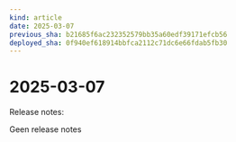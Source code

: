 ```yaml
---
kind: article
date: 2025-03-07
previous_sha: b21685f6ac232352579bb35a60edf39171efcb56
deployed_sha: 0f940ef618914bbfca2112c71dc6e66fdab5fb30
---
```


# 2025-03-07

Release notes:

Geen release notes
